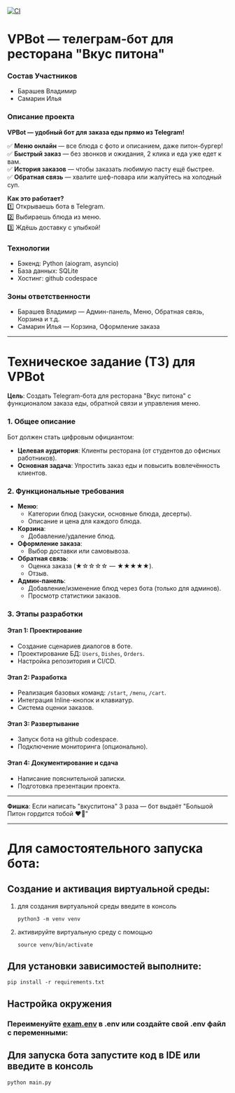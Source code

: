 [![CI](https://github.com/VovanDelion/VPBot/actions/workflows/ci.yml/badge.svg)](https://github.com/VovanDelion/VPBot/actions)
# VPBot — телеграм-бот для ресторана "Вкус питона"

### Состав Участников  
- Барашев Владимир
- Самарин Илья

### Описание проекта  
**VPBot — удобный бот для заказа еды прямо из Telegram!**  

✅ **Меню онлайн** — все блюда с фото и описанием, даже питон-бургер!  
✅ **Быстрый заказ** — без звонков и ожидания, 2 клика и еда уже едет к вам.  
✅ **История заказов** — чтобы заказать любимую пасту ещё быстрее.  
✅ **Обратная связь** — хвалите шеф-повара или жалуйтесь на холодный суп.  

**Как это работает?**  
1️⃣ Открываешь бота в Telegram.  
2️⃣ Выбираешь блюда из меню.  
3️⃣ Ждёшь доставку с улыбкой!  

### Технологии  
- Бэкенд: Python (aiogram, asyncio)  
- База данных: SQLite
- Хостинг: github codespace

### Зоны ответственности  
- Барашев Владимир — Админ-панель, Меню, Обратная связь, Корзина и т.д.
- Самарин Илья — Корзина, Оформление заказа

---  

# Техническое задание (ТЗ) для VPBot  
**Цель**: Создать Telegram-бота для ресторана "Вкус питона" с функционалом заказа еды, обратной связи и управления меню.  

### 1. Общее описание  
Бот должен стать цифровым официантом:  
- **Целевая аудитория**: Клиенты ресторана (от студентов до офисных работников).  
- **Основная задача**: Упростить заказ еды и повысить вовлечённость клиентов.  

### 2. Функциональные требования  
- **Меню**:  
  - Категории блюд (закуски, основные блюда, десерты).  
  - Описание и цена для каждого блюда.  
- **Корзина**:  
  - Добавление/удаление блюд.  
- **Оформление заказа**:  
  - Выбор доставки или самовывоза.  
- **Обратная связь**:  
  - Оценка заказа (★☆☆☆☆ — ★★★★★).  
  - Отзыв.  
- **Админ-панель**:  
  - Добавление/изменение блюд через бота (только для админов).  
  - Просмотр статистики заказов.  

### 3. Этапы разработки  
#### Этап 1: Проектирование  
- Создание сценариев диалогов в боте.  
- Проектирование БД: `Users`, `Dishes`, `Orders`.  
- Настройка репозитория и CI/CD.  

#### Этап 2: Разработка  
- Реализация базовых команд: `/start`, `/menu`, `/cart`.  
- Интеграция Inline-кнопок и клавиатур.  
- Система оценки заказов.  


#### Этап 3: Развертывание  
- Запуск бота на github codespace.  
- Подключение мониторинга (опционально).  

#### Этап 4: Документирование и сдача  
- Написание пояснительной записки.
- Подготовка презентации проекта.

---  

**Фишка**: Если написать "вкуспитона" 3 раза — бот выдаёт "Большой Питон гордится тобой ❤️🐍"

---

# Для самостоятельного запуска бота:
## Создание и активация виртуальной среды:
1. для создания виртуальной среды введите в консоль
    ```
    python3 -m venv venv
    ```
2. активируйте виртуальную среду с помощью 
    ```
    source venv/bin/activate 
    ```

## Для установки зависимостей выполните:

   ```
   pip install -r requirements.txt
   ```
## Настройка окружения

 ###  Переименуйте [exam.env](exam.env) в .env или создайте свой .env файл с переменными:

## Для запуска бота запустите код в IDE или введите в консоль
  ```
  python main.py
  ```